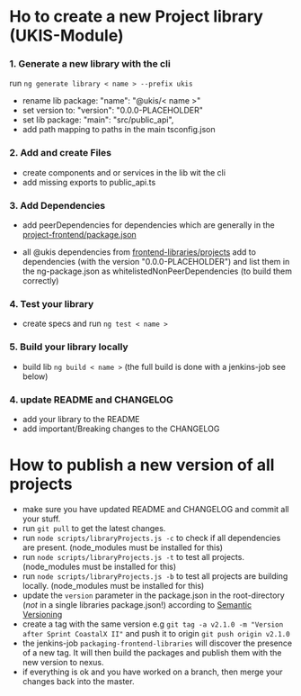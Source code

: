 # Ho to create a new Project library (UKIS-Module)

### 1. Generate a new library with the cli
run ``ng generate library < name > --prefix ukis``

- rename lib package: "name": "@ukis/< name >"
- set version to: "version": "0.0.0-PLACEHOLDER"
- set lib package: "main": "src/public_api",
- add path mapping to paths in the main tsconfig.json

### 2. Add and create Files
- create components and or services in the lib wit the cli 
- add missing exports to public_api.ts


### 3. Add Dependencies
- add peerDependencies for dependencies which are generally in the [project-frontend/package.json](http://git.ukis.eoc.dlr.de/projects/MOFRO/repos/project-frontend/browse/package.json)

- all @ukis dependencies from [frontend-libraries/projects](http://git.ukis.eoc.dlr.de/projects/MOFRO/repos/frontend-libraries/browse/projects) add to dependencies (with the version "0.0.0-PLACEHOLDER") and list them in the ng-package.json as whitelistedNonPeerDependencies (to build them correctly)


### 4. Test your library
- create specs and run `ng test < name >`


### 5. Build your library locally
- build lib `ng build < name >` (the full build is done with a jenkins-job see below)


### 4. update README and CHANGELOG
- add your library to the README
- add important/Breaking changes to the CHANGELOG


# How to publish a new version of all projects
- make sure you have updated README and CHANGELOG and commit all your stuff.
- run `git pull` to get the latest changes.
- run `node scripts/libraryProjects.js -c` to check if all dependencies are present. (node_modules must be installed for this)
- run `node scripts/libraryProjects.js -t` to test all projects. (node_modules must be installed for this)
- run `node scripts/libraryProjects.js -b` to test all projects are building locally. (node_modules must be installed for this)
- update the `version` parameter in the package.json in the root-directory (*not* in a single libraries package.json!) according to [Semantic Versioning](https://semver.org/)
- create a tag with the same version e.g `git tag -a v2.1.0 -m "Version after Sprint CoastalX II"` and push it to origin `git push origin v2.1.0`
- the jenkins-job `packaging-frontend-libraries` will discover the presence of a new tag. It will then build the packages and publish them with the new version to nexus.
- if everything is ok and you have worked on a branch, then merge your changes back into the master.



